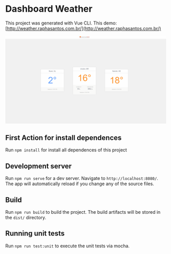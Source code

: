 # Dashboard Weather

This project was generated with Vue CLI. This demo: [http://weather.raphasantos.com.br/](http://weather.raphasantos.com.br/)

![Alt Text](https://github.com/raphaelcunha/weather/blob/master/dashboard.gif)

## First Action for install dependences
Run `npm install` for install all dependences of this project

## Development server

Run `npm run serve` for a dev server. Navigate to `http://localhost:8080/`. The app will automatically reload if you change any of the source files.

## Build

Run `npm run build` to build the project. The build artifacts will be stored in the `dist/` directory.

## Running unit tests

Run `npm run test:unit` to execute the unit tests via mocha.

